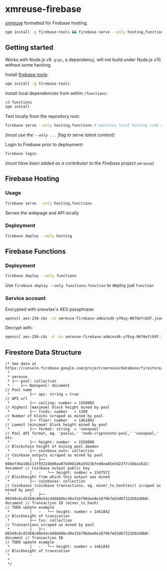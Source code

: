 # xmreuse-firebase
[xmreuse](https://github.com/sneurlax/xmreuse) formatted for Firebase hosting.

```bash
npm install -g firebase-tools && firebase serve --only hosting,functions
```

## Getting started

Works with Node.js v9.  `grpc`, a dependency, will not build under Node.js v10 without some hacking.

Install [firebase-tools](https://github.com/firebase/firebase-tools):

```bash
npm install -g firebase-tools
```

Install local dependencies from within `/functions`:

```bash
cd functions
npm install
```

Test locally from the repository root:

```bash
firebase serve --only hosting,functions # emulates local hosting code and local functions code
```

*(must use the `--only ...` flag to serve latest content)*

Login to Firebase prior to deployment:

```bash
firebase login
```

*(must have been added as a contributor to the Firebase project `xmreuse`)*

## Firebase Hosting

### Usage

```bash
firebase serve --only hosting,functions
```

Serves the webpage and API locally

### Deployment

```bash
firebase deploy --only hosting
```

## Firebase Functions

### Deployment

```bash
firebase deploy --only functions
```

Use `firebase deploy --only functions:function` to deploy just `function`

### Service account

Encrypted with sneurlax's AES passphrase:

```bash
openssl aes-256-cbc -in xmreuse-firebase-adminsdk-y70sg-06f6efcb9f.json -out xmreuse-firebase-adminsdk-y70sg-06f6efcb9f.json.enc
```

Decrypt with:

```bash
openssl aes-256-cbc -d -in xmreuse-firebase-adminsdk-y70sg-06f6efcb9f.json.enc -out xmreuse-firebase-adminsdk-y70sg-06f6efcb9f.json
```

## Firestore Data Structure

```
/* See data at https://console.firebase.google.com/project/xmreuse/database/firestore/data
 *
 * xmreuse
 * ├── pool: collection
 * ·   ├── Nanopool: document                                                  // Pool name
 *     ·   ├── api: string = true                                              // API url
 *         ├── ceiling: number = 1550003                                       // Highest (maximum) block height mined by pool
 *         ├── finds: number   = 1399                                          // Number of blocks scraped as mined by pool
 *         ├── floor: number   = 1461842                                       // Lowest (minimum) block height mined by pool
 *         ├── format: string  = 'nanopool'                                    // Pool API format, eg. 'poolui,' 'node-cryptonote-pool,' 'nanopool,' etc.
 *         ├── height: number  = 1558898                                       // Blockchain height of mining pool daemon
 *         ├── coinbase_outs: collection                                       // Coinbase outputs scraped as mined by pool
 *         │   ├── 008ef36a18b113f93224b00aa07d4981d6a5923bfed8ea65e5d22f7c56ba1632: document // Coinbase output public key
 *         │   ·   └── height: number = 1547572                                // Blockheight from which this output was mined
 *         ├── coinbases: collection                                           // Coinbases (coinbase transactions, eg. miner_tx_hash(es)) scraped as mined by pool
 *         │   ├── 00349c6cd5368c08e54c448b8dbcd9e31b796dee9e1879b7e63d6f322b92d8b0: document // Transaction ID (miner_tx_hash)                                      // TODO update example
 *         │   ·   └── height: number = 1461842                                // Blockheight of transcation
 *         ├── txs: collection                                                  // Transactions scraped as mined by pool
 *         │   ├── 00349c6cd5368c08e54c448b8dbcd9e31b796dee9e1879b7e63d6f322b92d8b0: document // Transaction ID                                                      // TODO update example
 *         │   ·   └── height: number = 1461842                                // Blockheight of transcation
 *         ·
 *
 */
```
